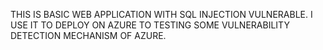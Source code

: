 THIS IS BASIC WEB APPLICATION WITH SQL INJECTION VULNERABLE.
I USE IT TO DEPLOY ON AZURE TO TESTING SOME VULNERABILITY DETECTION MECHANISM OF AZURE.
